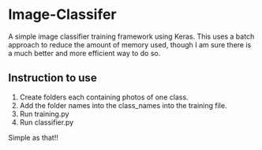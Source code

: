 # Image-Classifer
A simple image classifier training framework using Keras. This uses a batch approach to reduce the amount of memory used, though I am sure there is a much better and more efficient way to do so.

## Instruction to use
1. Create folders each containing photos of one class. 
2. Add the folder names into the class_names into the training file.
3. Run training.py
4. Run classifier.py

Simple as that!!
